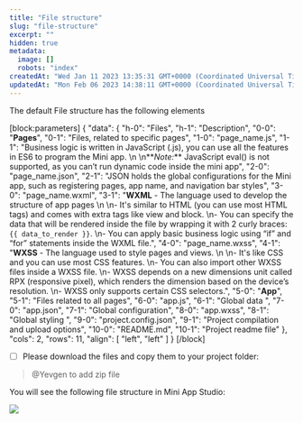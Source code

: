 ```yaml
---
title: "File structure"
slug: "file-structure"
excerpt: ""
hidden: true
metadata: 
  image: []
  robots: "index"
createdAt: "Wed Jan 11 2023 13:35:31 GMT+0000 (Coordinated Universal Time)"
updatedAt: "Mon Feb 06 2023 14:38:11 GMT+0000 (Coordinated Universal Time)"
---
```

The default File structure has the following elements

[block:parameters]
{
  "data": {
    "h-0": "Files",
    "h-1": "Description",
    "0-0": "**Pages**",
    "0-1": "Files, related to specific pages",
    "1-0": "page_name.js",
    "1-1": "Business logic is written in JavaScript (.js), you can use all the features in ES6 to program the Mini app.  \n  \n**_Note:_** JavaScript eval() is not supported, as you can’t run dynamic code inside the mini app",
    "2-0": "page_name.json",
    "2-1": "JSON holds the global configurations for the Mini app, such as registering pages, app name, and navigation bar styles",
    "3-0": "page_name.wxml",
    "3-1": "**WXML** - The language used to develop the structure of app pages  \n  \n- It's similar to HTML (you can use most HTML tags) and comes with extra tags like view and block.  \n- You can specify the data that will be rendered inside the file by wrapping it with 2 curly braces: `{{ data_to_render }}`.  \n- You can apply basic business logic using “if” and “for” statements inside the WXML file.",
    "4-0": "page_name.wxss",
    "4-1": "**WXSS** - The language used to style pages and views.  \n  \n- It's like CSS and you can use most CSS features.  \n- You can also import other WXSS files inside a WXSS file.  \n- WXSS depends on a new dimensions unit called RPX (responsive pixel), which renders the dimension based on the device’s resolution.  \n- WXSS only supports certain CSS selectors.",
    "5-0": "**App**",
    "5-1": "Files related to all pages",
    "6-0": "app.js",
    "6-1": "Global data ",
    "7-0": "app.json",
    "7-1": "Global configuration",
    "8-0": "app.wxss",
    "8-1": "Global styling ",
    "9-0": "project.config.json",
    "9-1": "Project compilation and upload options",
    "10-0": "README.md",
    "10-1": "Project readme file"
  },
  "cols": 2,
  "rows": 11,
  "align": [
    "left",
    "left"
  ]
}
[/block]


- [ ] Please download the files and copy them to your project folder: 

> @Yevgen to add zip file

You will see the following file structure in Mini App Studio:

![](https://files.readme.io/83dcf74-Xnip2023-01-24_17-01-09.png)
